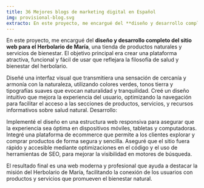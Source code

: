 ```yaml
---
title: 36 Mejores blogs de marketing digital en Español
img: provisional-blog.svg
extracto: En este proyecto, me encargué del **diseño y desarrollo completo del sitio web para el Herbolario de María**, una tienda de productos naturales y servicios de bienestar.
---
```

En este proyecto, me encargué del **diseño y desarrollo completo del sitio web para el Herbolario de María**, una tienda de productos naturales y servicios de bienestar. El objetivo principal era crear una plataforma atractiva, funcional y fácil de usar que reflejara la filosofía de salud y bienestar del herbolario.

Diseñé una interfaz visual que transmitiera una sensación de cercanía y armonía con la naturaleza, utilizando colores verdes, tonos tierra y tipografías suaves que evocan naturalidad y tranquilidad.
Creé un diseño intuitivo que mejora la experiencia del usuario, optimizando la navegación para facilitar el acceso a las secciones de productos, servicios, y recursos informativos sobre salud natural.
Desarrollo:

Implementé el diseño en una estructura web responsiva para asegurar que la experiencia sea óptima en dispositivos móviles, tabletas y computadoras.
Integré una plataforma de ecommerce que permite a los clientes explorar y comprar productos de forma segura y sencilla.
Aseguré que el sitio fuera rápido y accesible mediante optimizaciones en el código y el uso de herramientas de SEO, para mejorar la visibilidad en motores de búsqueda.

El resultado final es una web moderna y profesional que ayuda a destacar la misión del Herbolario de María, facilitando la conexión de los usuarios con productos y servicios que promueven el bienestar natural.